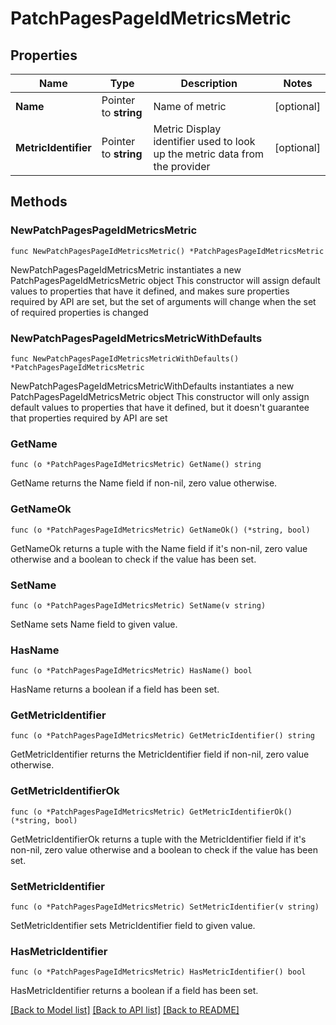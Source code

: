 # PatchPagesPageIdMetricsMetric

## Properties

Name | Type | Description | Notes
------------ | ------------- | ------------- | -------------
**Name** | Pointer to **string** | Name of metric | [optional] 
**MetricIdentifier** | Pointer to **string** | Metric Display identifier used to look up the metric data from the provider | [optional] 

## Methods

### NewPatchPagesPageIdMetricsMetric

`func NewPatchPagesPageIdMetricsMetric() *PatchPagesPageIdMetricsMetric`

NewPatchPagesPageIdMetricsMetric instantiates a new PatchPagesPageIdMetricsMetric object
This constructor will assign default values to properties that have it defined,
and makes sure properties required by API are set, but the set of arguments
will change when the set of required properties is changed

### NewPatchPagesPageIdMetricsMetricWithDefaults

`func NewPatchPagesPageIdMetricsMetricWithDefaults() *PatchPagesPageIdMetricsMetric`

NewPatchPagesPageIdMetricsMetricWithDefaults instantiates a new PatchPagesPageIdMetricsMetric object
This constructor will only assign default values to properties that have it defined,
but it doesn't guarantee that properties required by API are set

### GetName

`func (o *PatchPagesPageIdMetricsMetric) GetName() string`

GetName returns the Name field if non-nil, zero value otherwise.

### GetNameOk

`func (o *PatchPagesPageIdMetricsMetric) GetNameOk() (*string, bool)`

GetNameOk returns a tuple with the Name field if it's non-nil, zero value otherwise
and a boolean to check if the value has been set.

### SetName

`func (o *PatchPagesPageIdMetricsMetric) SetName(v string)`

SetName sets Name field to given value.

### HasName

`func (o *PatchPagesPageIdMetricsMetric) HasName() bool`

HasName returns a boolean if a field has been set.

### GetMetricIdentifier

`func (o *PatchPagesPageIdMetricsMetric) GetMetricIdentifier() string`

GetMetricIdentifier returns the MetricIdentifier field if non-nil, zero value otherwise.

### GetMetricIdentifierOk

`func (o *PatchPagesPageIdMetricsMetric) GetMetricIdentifierOk() (*string, bool)`

GetMetricIdentifierOk returns a tuple with the MetricIdentifier field if it's non-nil, zero value otherwise
and a boolean to check if the value has been set.

### SetMetricIdentifier

`func (o *PatchPagesPageIdMetricsMetric) SetMetricIdentifier(v string)`

SetMetricIdentifier sets MetricIdentifier field to given value.

### HasMetricIdentifier

`func (o *PatchPagesPageIdMetricsMetric) HasMetricIdentifier() bool`

HasMetricIdentifier returns a boolean if a field has been set.


[[Back to Model list]](../README.md#documentation-for-models) [[Back to API list]](../README.md#documentation-for-api-endpoints) [[Back to README]](../README.md)


